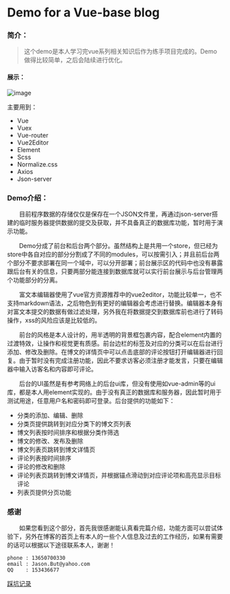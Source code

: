 # Demo for a Vue-base blog




### 简介：
>   这个demo是本人学习完vue系列相关知识后作为练手项目完成的。Demo做得比较简单，之后会陆续进行优化。

#### 展示：
![image](./Sample.gif)

主要用到：
* Vue
* Vuex
* Vue-router
* Vue2Editor
* Element
* Scss
* Normalize.css
* Axios
* Json-server


### Demo介绍：

&emsp;&emsp;目前程序数据的存储仅仅是保存在一个JSON文件里，再通过json-server搭建的临时服务器提供数据的提交及获取，并不具备真正的数据库功能，暂时用于演示功能。

&emsp;&emsp;Demo分成了前台和后台两个部分。虽然结构上是共用一个store，但已经为store中各自对应的部分分割成了不同的modules，可以按需引入；并且前后台两个部分不要求部署在同一个域中，可以分开部署；前台展示区的代码中也没有暴露跟后台有关的信息，只要两部分能连接到数据库就可以实行前台展示与后台管理两个功能部分的分离。

&emsp;&emsp;富文本编辑器使用了vue官方资源推荐中的vue2editor，功能比较单一，也不支持markdown语法，之后物色到有更好的编辑器会考虑进行替换。编辑器本身有对富文本提交的数据有做过滤处理，另外我在将数据提交到数据库前也进行了转码操作，xss的风险应该是比较低的。

&emsp;&emsp;前台的风格是本人设计的，用半透明的背景框包裹内容，配合element内置的过渡特效，让操作和视觉更有质感。前台边栏的标签及对应的分类可以在后台进行添加、修改及删除。在博文的详情页中可以点击底部的评论按钮打开编辑器进行回复。由于暂时没有完成注册功能，因此不要求访客必须注册才能发言，只要在编辑器中输入访客名和内容即可评论。

&emsp;&emsp;后台的UI虽然是有参考网络上的后台ui库，但没有使用如vue-admin等的ui库，都是本人用element实现的。由于没有真正的数据库和服务器，因此暂时用于测试用途，任意用户名和密码即可登录。后台提供的功能如下：

* 分类的添加、编辑、删除
* 分类页提供跳转到对应分类下的博文页列表
* 博文列表按时间排序和根据分类作筛选
* 博文的修改、发布及删除
* 博文列表页跳转到博文详情页
* 评论列表按时间排序
* 评论的修改和删除
* 评论列表页跳转到博文详情页，并根据锚点滑动到对应评论项和高亮显示目标评论
* 列表页提供分页功能


### 感谢
&emsp;&emsp;如果您看到这个部分，首先我很感谢能认真看完篇介绍，功能方面可以尝试体验下，另外在博客的首页上有本人的一些个人信息及过去的工作经历，如果有需要的话可以根据以下途径联系本人，谢谢！

```
phone : 13650700330
email : Jason.But@yahoo.com
QQ    : 153436677
```

[踩坑记录](./UPDATE.md)
